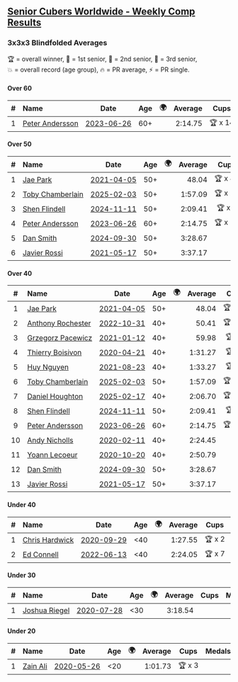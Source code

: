 <style>table {white-space: nowrap;}</style>
<link rel="stylesheet" type="text/css" href="/scw-comp/css/flags.css" />

## [Senior Cubers Worldwide - Weekly Comp Results](/scw-comp/results/)
### 3x3x3 Blindfolded Averages

<span style="white-space: nowrap;">🏆 = overall winner</span>, <span style="white-space: nowrap;">🥇 = 1st senior</span>, <span style="white-space: nowrap;">🥈 = 2nd senior</span>, <span style="white-space: nowrap;">🥉 = 3rd senior</span>, <span style="white-space: nowrap;">💥 = overall record (age group)</span>, <span style="white-space: nowrap;">🔥 = PR average</span>, <span style="white-space: nowrap;">⚡ = PR single</span>.

#### Over 60

| # | Name | Date | Age | 🌍 | Average | Cups | Medals | Achievements | Video |
| :--: | :-- | :--: | :--: | :--: | --: | :--: | :-- | :-- | :-- |
| 1 | [Peter Andersson](../../persons/peter_andersson/333bf.md) | [2023-06-26](../../results/2023-06-26/333bf.md) | 60+ | <i class="flag flag-SE" /> | 2:14.75 | 🏆 x 14 | 🥇 x 16, 🥈 x 14, 🥉 x 6 | 💥 x 8, 🔥 x 3, ⚡ x 7 | [Desktop](https://www.facebook.com/events/1347875969094200/permalink/1350116248870172) / [Mobile](https://m.facebook.com/events/1347875969094200?view=permalink&id=1350116248870172) |

#### Over 50

| # | Name | Date | Age | 🌍 | Average | Cups | Medals | Achievements | Video |
| :--: | :-- | :--: | :--: | :--: | --: | :--: | :-- | :-- | :-- |
| 1 | [Jae Park](../../persons/jae_park/333bf.md) | [2021-04-05](../../results/2021-04-05/333bf.md) | 50+ | <i class="flag flag-US" /> | 48.04 | 🏆 x 47 | 🥇 x 50, 🥈 x 1 | 💥 x 12, 🔥 x 3, ⚡ x 10 | [Desktop](https://www.facebook.com/events/902189670577686/permalink/902869517176368) / [Mobile](https://m.facebook.com/events/902189670577686?view=permalink&id=902869517176368) |
| 2 | [Toby Chamberlain](../../persons/toby_chamberlain/333bf.md) | [2025-02-03](../../results/2025-02-03/333bf.md) | 50+ | <i class="flag flag-AU" /> | 1:57.09 | 🏆 x 20 | 🥇 x 21, 🥈 x 16, 🥉 x 11 | 🔥 x 4, ⚡ x 10 | [Desktop](https://www.facebook.com/events/1662572041309805/permalink/1670163510550658) / [Mobile](https://m.facebook.com/events/1662572041309805?view=permalink&id=1670163510550658) |
| 3 | [Shen Flindell](../../persons/shen_flindell/333bf.md) | [2024-11-11](../../results/2024-11-11/333bf.md) | 50+ | <i class="flag flag-AU" /> | 2:09.41 | 🏆 x 5 | 🥇 x 5, 🥈 x 3, 🥉 x 4 | 🔥 x 2, ⚡ x 5 | [Desktop](https://www.facebook.com/745394767/videos/593097076509883) / [Mobile](https://m.facebook.com/745394767/videos/593097076509883) |
| 4 | [Peter Andersson](../../persons/peter_andersson/333bf.md) | [2023-06-26](../../results/2023-06-26/333bf.md) | 60+ | <i class="flag flag-SE" /> | 2:14.75 | 🏆 x 14 | 🥇 x 16, 🥈 x 14, 🥉 x 6 | 💥 x 8, 🔥 x 3, ⚡ x 7 | [Desktop](https://www.facebook.com/events/1347875969094200/permalink/1350116248870172) / [Mobile](https://m.facebook.com/events/1347875969094200?view=permalink&id=1350116248870172) |
| 5 | [Dan Smith](../../persons/dan_smith/333bf.md) | [2024-09-30](../../results/2024-09-30/333bf.md) | 50+ | <i class="flag flag-US" /> | 3:28.67 |  | 🥈 x 1, 🥉 x 3 | 🔥 x 1, ⚡ x 6 | [Desktop](https://www.facebook.com/events/1277054103468955/permalink/1283657769475255) / [Mobile](https://m.facebook.com/events/1277054103468955?view=permalink&id=1283657769475255) |
| 6 | [Javier Rossi](../../persons/javier_rossi/333bf.md) | [2021-05-17](../../results/2021-05-17/333bf.md) | 50+ | <i class="flag flag-AR" /> | 3:37.17 |  | 🥇 x 1, 🥈 x 2, 🥉 x 7 | 🔥 x 2, ⚡ x 5 | [Desktop](https://www.facebook.com/100000123498724/videos/4652634811417256) / [Mobile](https://m.facebook.com/100000123498724/videos/4652634811417256) |

#### Over 40

| # | Name | Date | Age | 🌍 | Average | Cups | Medals | Achievements | Video |
| :--: | :-- | :--: | :--: | :--: | --: | :--: | :-- | :-- | :-- |
| 1 | [Jae Park](../../persons/jae_park/333bf.md) | [2021-04-05](../../results/2021-04-05/333bf.md) | 50+ | <i class="flag flag-US" /> | 48.04 | 🏆 x 47 | 🥇 x 50, 🥈 x 1 | 💥 x 12, 🔥 x 3, ⚡ x 10 | [Desktop](https://www.facebook.com/events/902189670577686/permalink/902869517176368) / [Mobile](https://m.facebook.com/events/902189670577686?view=permalink&id=902869517176368) |
| 2 | [Anthony Rochester](../../persons/anthony_rochester/333bf.md) | [2022-10-31](../../results/2022-10-31/333bf.md) | 40+ | <i class="flag flag-AU" /> | 50.41 | 🏆 x 19 | 🥇 x 20, 🥈 x 18, 🥉 x 8 | 🔥 x 3, ⚡ x 8 | [Desktop](https://www.facebook.com/events/789984605598588/permalink/794108288519553) / [Mobile](https://m.facebook.com/events/789984605598588?view=permalink&id=794108288519553) |
| 3 | [Grzegorz Pacewicz](../../persons/grzegorz_pacewicz/333bf.md) | [2021-01-12](../../results/2021-01-12/333bf.md) | 40+ | <i class="flag flag-PL" /> | 59.98 | 🏆 x 7 | 🥇 x 7, 🥈 x 11, 🥉 x 3 | 🔥 x 2, ⚡ x 5 | [Desktop](https://www.facebook.com/events/290317685967985/permalink/290420032624417) / [Mobile](https://m.facebook.com/events/290317685967985?view=permalink&id=290420032624417) |
| 4 | [Thierry Boisivon](../../persons/thierry_boisivon/333bf.md) | [2020-04-21](../../results/2020-04-21/333bf.md) | 40+ | <i class="flag flag-FR" /> | 1:31.27 | 🏆 x 3 | 🥇 x 3, 🥈 x 9, 🥉 x 4 | 🔥 x 3, ⚡ x 2 | [Desktop](https://www.facebook.com/events/1312095715657208/permalink/1316281738571939) / [Mobile](https://m.facebook.com/events/1312095715657208?view=permalink&id=1316281738571939) |
| 5 | [Huy Nguyen](../../persons/huy_nguyen/333bf.md) | [2021-08-23](../../results/2021-08-23/333bf.md) | 40+ | <i class="flag flag-CA" /> | 1:33.27 | 🏆 x 3 | 🥇 x 3, 🥈 x 15, 🥉 x 14 | 🔥 x 7, ⚡ x 6 | [Desktop](https://www.facebook.com/events/222639079875755/permalink/227372029402460) / [Mobile](https://m.facebook.com/events/222639079875755?view=permalink&id=227372029402460) |
| 6 | [Toby Chamberlain](../../persons/toby_chamberlain/333bf.md) | [2025-02-03](../../results/2025-02-03/333bf.md) | 50+ | <i class="flag flag-AU" /> | 1:57.09 | 🏆 x 20 | 🥇 x 21, 🥈 x 16, 🥉 x 11 | 🔥 x 4, ⚡ x 10 | [Desktop](https://www.facebook.com/events/1662572041309805/permalink/1670163510550658) / [Mobile](https://m.facebook.com/events/1662572041309805?view=permalink&id=1670163510550658) |
| 7 | [Daniel Houghton](../../persons/daniel_houghton/333bf.md) | [2025-02-17](../../results/2025-02-17/333bf.md) | 40+ | <i class="flag flag-CH" /> | 2:06.70 | 🏆 x 10 | 🥇 x 10, 🥈 x 12, 🥉 x 8 | 🔥 x 3, ⚡ x 10 | [Desktop](https://www.facebook.com/events/584866521185796/permalink/588389134166868) / [Mobile](https://m.facebook.com/events/584866521185796?view=permalink&id=588389134166868) |
| 8 | [Shen Flindell](../../persons/shen_flindell/333bf.md) | [2024-11-11](../../results/2024-11-11/333bf.md) | 50+ | <i class="flag flag-AU" /> | 2:09.41 | 🏆 x 5 | 🥇 x 5, 🥈 x 3, 🥉 x 4 | 🔥 x 2, ⚡ x 5 | [Desktop](https://www.facebook.com/745394767/videos/593097076509883) / [Mobile](https://m.facebook.com/745394767/videos/593097076509883) |
| 9 | [Peter Andersson](../../persons/peter_andersson/333bf.md) | [2023-06-26](../../results/2023-06-26/333bf.md) | 60+ | <i class="flag flag-SE" /> | 2:14.75 | 🏆 x 14 | 🥇 x 16, 🥈 x 14, 🥉 x 6 | 💥 x 8, 🔥 x 3, ⚡ x 7 | [Desktop](https://www.facebook.com/events/1347875969094200/permalink/1350116248870172) / [Mobile](https://m.facebook.com/events/1347875969094200?view=permalink&id=1350116248870172) |
| 10 | [Andy Nicholls](../../persons/andy_nicholls/333bf.md) | [2020-02-11](../../results/2020-02-11/333bf.md) | 40+ | <i class="flag flag-GB" /> | 2:24.45 |  | 🥈 x 2, 🥉 x 3 | 🔥 x 1, ⚡ x 1 | [Desktop](https://www.facebook.com/events/173728187264773/permalink/174217337215858) / [Mobile](https://m.facebook.com/events/173728187264773?view=permalink&id=174217337215858) |
| 11 | [Yoann Lecoeur](../../persons/yoann_lecoeur/333bf.md) | [2020-10-20](../../results/2020-10-20/333bf.md) | 40+ | <i class="flag flag-FR" /> | 2:50.79 |  | 🥈 x 1, 🥉 x 1 | 🔥 x 1, ⚡ x 3 | [Desktop](https://www.facebook.com/events/365280181488304/permalink/369891551027167) / [Mobile](https://m.facebook.com/events/365280181488304?view=permalink&id=369891551027167) |
| 12 | [Dan Smith](../../persons/dan_smith/333bf.md) | [2024-09-30](../../results/2024-09-30/333bf.md) | 50+ | <i class="flag flag-US" /> | 3:28.67 |  | 🥈 x 1, 🥉 x 3 | 🔥 x 1, ⚡ x 6 | [Desktop](https://www.facebook.com/events/1277054103468955/permalink/1283657769475255) / [Mobile](https://m.facebook.com/events/1277054103468955?view=permalink&id=1283657769475255) |
| 13 | [Javier Rossi](../../persons/javier_rossi/333bf.md) | [2021-05-17](../../results/2021-05-17/333bf.md) | 50+ | <i class="flag flag-AR" /> | 3:37.17 |  | 🥇 x 1, 🥈 x 2, 🥉 x 7 | 🔥 x 2, ⚡ x 5 | [Desktop](https://www.facebook.com/100000123498724/videos/4652634811417256) / [Mobile](https://m.facebook.com/100000123498724/videos/4652634811417256) |

#### Under 40

| # | Name | Date | Age | 🌍 | Average | Cups | Medals | Achievements | Video |
| :--: | :-- | :--: | :--: | :--: | --: | :--: | :-- | :-- | :-- |
| 1 | [Chris Hardwick](../../persons/chris_hardwick/333bf.md) | [2020-09-29](../../results/2020-09-29/333bf.md) | <40 | <i class="flag flag-US" /> | 1:27.55 | 🏆 x 2 |  | 🔥 x 6, ⚡ x 6 | [Desktop](https://www.facebook.com/events/1294868874190434/permalink/1295739020770086) / [Mobile](https://m.facebook.com/events/1294868874190434?view=permalink&id=1295739020770086) |
| 2 | [Ed Connell](../../persons/ed_connell/333bf.md) | [2022-06-13](../../results/2022-06-13/333bf.md) | <40 | <i class="flag flag-IE" /> | 2:24.05 | 🏆 x 7 |  | 🔥 x 4, ⚡ x 8 | [Desktop](https://www.facebook.com/events/1178827662661240/permalink/1182412722302734) / [Mobile](https://m.facebook.com/events/1178827662661240?view=permalink&id=1182412722302734) |

#### Under 30

| # | Name | Date | Age | 🌍 | Average | Cups | Medals | Achievements | Video |
| :--: | :-- | :--: | :--: | :--: | --: | :--: | :-- | :-- | :-- |
| 1 | [Joshua Riegel](../../persons/joshua_riegel/333bf.md) | [2020-07-28](../../results/2020-07-28/333bf.md) | <30 | <i class="flag flag-US" /> | 3:18.54 |  |  | 🔥 x 1, ⚡ x 6 | [Desktop](https://www.facebook.com/events/319204229264839/permalink/323687092149886) / [Mobile](https://m.facebook.com/events/319204229264839?view=permalink&id=323687092149886) |

#### Under 20

| # | Name | Date | Age | 🌍 | Average | Cups | Medals | Achievements | Video |
| :--: | :-- | :--: | :--: | :--: | --: | :--: | :-- | :-- | :-- |
| 1 | [Zain Ali](../../persons/zain_ali/333bf.md) | [2020-05-26](../../results/2020-05-26/333bf.md) | <20 | <i class="flag flag-IN" /> | 1:01.73 | 🏆 x 3 |  | 💥 x 2, 🔥 x 1, ⚡ x 3 | [Desktop](https://www.facebook.com/events/1531820936993798/permalink/1535485533294005) / [Mobile](https://m.facebook.com/events/1531820936993798?view=permalink&id=1535485533294005) |


<!-- Global site tag (gtag.js) - Google Analytics -->
<script async src="https://www.googletagmanager.com/gtag/js?id=UA-86348435-3"></script>
<script>window.dataLayer = window.dataLayer || []; function gtag() {dataLayer.push(arguments);} gtag('js', new Date()); gtag('config', 'UA-86348435-3');</script>
